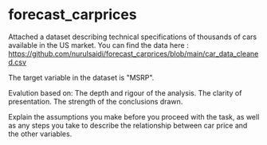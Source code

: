 # forecast_carprices

Attached a dataset describing technical specifications of thousands of cars available in the US market.
You can find the data here : https://github.com/nurulsaidi/forecast_carprices/blob/main/car_data_cleaned.csv

The target variable in the dataset is "MSRP".

Evalution based on:
The depth and rigour of the analysis.
The clarity of presentation.
The strength of the conclusions drawn.

Explain the assumptions you make before you proceed with the task, as well as any steps you take to describe the relationship between car price and the other variables. 
